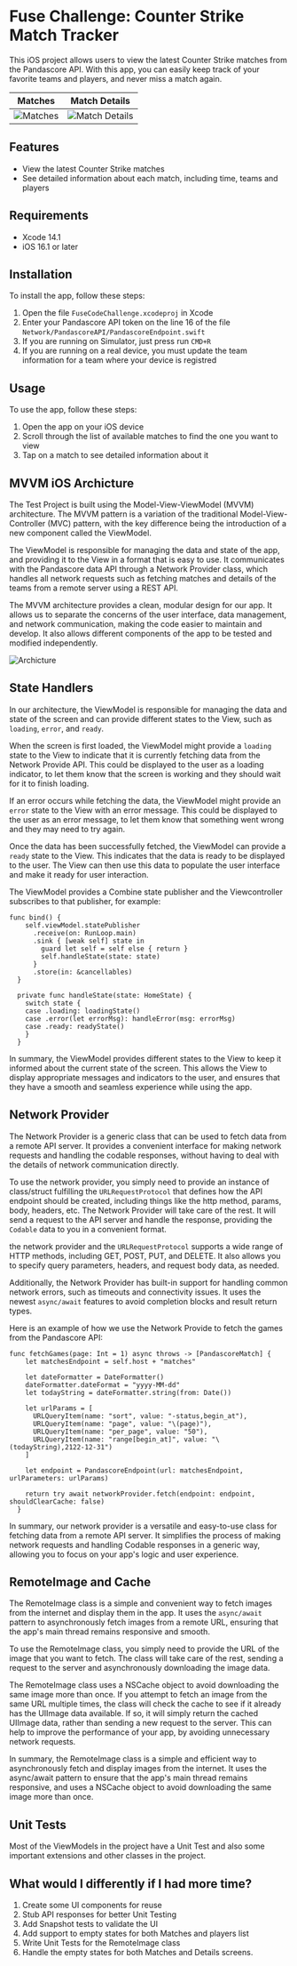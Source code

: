 # Fuse Challenge: Counter Strike Match Tracker

This iOS project allows users to view the latest Counter Strike matches from the Pandascore API. With this app, you can easily keep track of your favorite teams and players, and never miss a match again.

| Matches     | Match Details |
| ----------- | ----------- |
| ![Matches](readmeImages/matches.png)      | ![Match Details](readmeImages/details.png)        |


## Features

- View the latest Counter Strike matches
- See detailed information about each match, including time, teams and players

## Requirements

- Xcode 14.1
- iOS 16.1 or later

## Installation

To install the app, follow these steps:

1. Open the file `FuseCodeChallenge.xcodeproj` in Xcode 
2. Enter your Pandascore API token on the line 16 of the file `Network/PandascoreAPI/PandascoreEndpoint.swift`
2. If you are running on Simulator, just press run `CMD+R`
3. If you are running on a real device, you must update the team information for a team where your device is registred

## Usage

To use the app, follow these steps:

1. Open the app on your iOS device
2. Scroll through the list of available matches to find the one you want to view
3. Tap on a match to see detailed information about it

## MVVM iOS Archicture

The Test Project is built using the Model-View-ViewModel (MVVM) architecture. The MVVM pattern is a variation of the traditional Model-View-Controller (MVC) pattern, with the key difference being the introduction of a new component called the ViewModel.

The ViewModel is responsible for managing the data and state of the app, and providing it to the View in a format that is easy to use. It communicates with the Pandascore data API through a Network Provider class, which handles all network requests such as fetching matches and details of the teams from a remote server using a REST API.

The MVVM architecture provides a clean, modular design for our app. It allows us to separate the concerns of the user interface, data management, and network communication, making the code easier to maintain and develop. It also allows different components of the app to be tested and modified independently.

![Archicture](readmeImages/arch.png)

## State Handlers

In our architecture, the ViewModel is responsible for managing the data and state of the screen and can provide different states to the View, such as `loading`, `error`, and `ready`.

When the screen is first loaded, the ViewModel might provide a `loading` state to the View to indicate that it is currently fetching data from the Network Provide API. This could be displayed to the user as a loading indicator, to let them know that the screen is working and they should wait for it to finish loading.

If an error occurs while fetching the data, the ViewModel might provide an `error` state to the View with an error message. This could be displayed to the user as an error message, to let them know that something went wrong and they may need to try again.

Once the data has been successfully fetched, the ViewModel can provide a `ready` state to the View. This indicates that the data is ready to be displayed to the user. The View can then use this data to populate the user interface and make it ready for user interaction.

The ViewModel provides a Combine state publisher and the Viewcontroller subscribes to that publisher, for example:
```
func bind() {
    self.viewModel.statePublisher
      .receive(on: RunLoop.main)
      .sink { [weak self] state in
        guard let self = self else { return }
        self.handleState(state: state)
      }
      .store(in: &cancellables)
  }

  private func handleState(state: HomeState) {
    switch state {
    case .loading: loadingState()
    case .error(let errorMsg): handleError(msg: errorMsg)
    case .ready: readyState()
    }
  }
  ```

In summary, the ViewModel provides different states to the View to keep it informed about the current state of the screen. This allows the View to display appropriate messages and indicators to the user, and ensures that they have a smooth and seamless experience while using the app.

## Network Provider

The Network Provider is a generic class that can be used to fetch data from a remote API server. It provides a convenient interface for making network requests and handling the codable responses, without having to deal with the details of network communication directly.

To use the network provider, you simply need to provide an instance of class/struct fulfilling the `URLRequestProtocol` that defines how the API endpoint should be created, including things like the http method, params, body, headers, etc. The Network Provider will take care of the rest. It will send a request to the API server and handle the response, providing the `Codable` data to you in a convenient format.

the network provider and the `URLRequestProtocol` supports a wide range of HTTP methods, including GET, POST, PUT, and DELETE. It also allows you to specify query parameters, headers, and request body data, as needed.

Additionally, the Network Provider has built-in support for handling common network errors, such as timeouts and connectivity issues. It uses the newest `async/await` features to avoid completion blocks and result return types.

Here is an example of how we use the Network Provide to fetch the games from the Pandascore API:
```
func fetchGames(page: Int = 1) async throws -> [PandascoreMatch] {
    let matchesEndpoint = self.host + "matches"

    let dateFormatter = DateFormatter()
    dateFormatter.dateFormat = "yyyy-MM-dd"
    let todayString = dateFormatter.string(from: Date())

    let urlParams = [
      URLQueryItem(name: "sort", value: "-status,begin_at"),
      URLQueryItem(name: "page", value: "\(page)"),
      URLQueryItem(name: "per_page", value: "50"),
      URLQueryItem(name: "range[begin_at]", value: "\(todayString),2122-12-31")
    ]
    
    let endpoint = PandascoreEndpoint(url: matchesEndpoint, urlParameters: urlParams)

    return try await networkProvider.fetch(endpoint: endpoint, shouldClearCache: false)
  }
  ```

In summary, our network provider is a versatile and easy-to-use class for fetching data from a remote API server. It simplifies the process of making network requests and handling Codable responses in a generic way, allowing you to focus on your app's logic and user experience.

## RemoteImage and Cache

The RemoteImage class is a simple and convenient way to fetch images from the internet and display them in the app. It uses the `async/await` pattern to asynchronously fetch images from a remote URL, ensuring that the app's main thread remains responsive and smooth.

To use the RemoteImage class, you simply need to provide the URL of the image that you want to fetch. The class will take care of the rest, sending a request to the server and asynchronously downloading the image data.

The RemoteImage class uses a NSCache object to avoid downloading the same image more than once. If you attempt to fetch an image from the same URL multiple times, the class will check the cache to see if it already has the UIImage data available. If so, it will simply return the cached UIImage data, rather than sending a new request to the server. This can help to improve the performance of your app, by avoiding unnecessary network requests.

In summary, the RemoteImage class is a simple and efficient way to asynchronously fetch and display images from the internet. It uses the async/await pattern to ensure that the app's main thread remains responsive, and uses a NSCache object to avoid downloading the same image more than once. 

## Unit Tests

Most of the ViewModels in the project have a Unit Test and also some important extensions and other classes in the project.

## What would I differently if I had more time?
1. Create some UI components for reuse
2. Stub API responses for better Unit Testing
3. Add Snapshot tests to validate the UI
4. Add support to empty states for both Matches and players list
5. Write Unit Tests for the RemoteImage class
6. Handle the empty states for both Matches and Details screens.